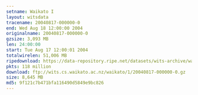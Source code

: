 ```yaml
---
setname: Waikato I
layout: witsdata
tracename: 20040817-000000-0
end: Wed Aug 18 12:00:00 2004
originalname: 20040817-000000-0
gzsize: 3,093 MB
len: 24:00:00
start: Tue Aug 17 12:00:01 2004
totalwirelen: 51,006 MB
ripedownload: https://data-repository.ripe.net/datasets/wits-archive/waikato/1/20040817-000000-0.gz
pkts: 118 million
download: ftp://wits.cs.waikato.ac.nz/waikato/1/20040817-000000-0.gz
size: 8,645 MB
md5: 9f121c7b471bfa116490d5849e9bc826
---
```

